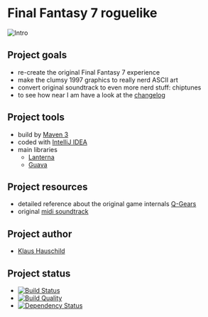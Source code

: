 # Final Fantasy 7 roguelike

![Intro](https://raw.githubusercontent.com/wiki/klaushauschild1984/ff7rl/intro.png)

## Project goals
- re-create the original Final Fantasy 7 experience
- make the clumsy 1997 graphics to really nerd ASCII art
- convert original soundtrack to even more nerd stuff: chiptunes
- to see how near I am have a look at the [changelog](https://github.com/klaushauschild1984/ff7rl/wiki/Changelog)

## Project tools
- build by [Maven 3](https://maven.apache.org)
- coded with [IntelliJ IDEA](https://www.jetbrains.com/idea)
- main libraries
    - [Lanterna](https://github.com/mabe02/lanterna)
    - [Guava](https://github.com/google/guava)

## Project resources
- detailed reference about the original game internals [Q-Gears](http://q-gears.sourceforge.net/)
- original [midi soundtrack](http://www.midishrine.com/index.php?id=85)

## Project author
- [Klaus Hauschild](mailto:klaus.hauschild.1984@gmail.com)

## Project status
- [![Build Status](https://travis-ci.org/klaushauschild1984/ff7rl.svg?branch=master)](https://travis-ci.org/klaushauschild1984/ff7rl)
- [![Build Quality](https://scan.coverity.com/projects/7152/badge.svg)](https://scan.coverity.com/projects/klaushauschild1984-ff7rl)
- [![Dependency Status](https://www.versioneye.com/user/projects/5667279cf376cc002c001068/badge.svg?style=flat)](https://www.versioneye.com/user/projects/5667279cf376cc002c001068)